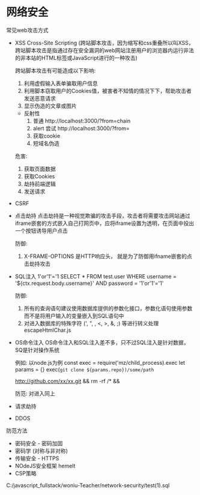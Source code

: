 # 网络安全
常见web攻击方式
 - XSS
    Cross-Site Scripting (跨站脚本攻击，因为缩写和css重叠所以叫XSS，跨站脚本攻击是指通过存在安全漏洞的web网站注册用户的浏览器内运行非法的非本站的HTML标签或JavaScript进行的一种攻击)

    跨站脚本攻击有可能造成以下影响:
      1. 利用虚假输入表单骗取用户信息
      2. 利用脚本窃取用户的Cookies值，被害者不知情的情况下下，帮助攻击者发送恶意请求
      3. 显示伪造的文章或图片

      - 反射性
        1. 普通 http://localhost:3000/?from=chain
        2. alert  尝试 http://localhost:3000/?from=<script>alert(1)</script>
        3. 获取cookie
        4. 短域名伪造

    危害:
      1. 获取页面数据
      2. 获取Cookies
      3. 劫持前端逻辑
      4. 发送请求


 - CSRF


 - 点击劫持
    点击劫持是一种视觉欺骗的攻击手段，攻击者将需要攻击网站通过iframe嵌套的方式嵌入自己打网页中，应将iframe设置为透明，在页面中投出一个按钮诱导用户点击

    防御:
      1. X-FRAME-OPTIONS  是HTTP响应头， 就是为了防御用ifname嵌套的点击劫持攻击


 - SQL注入
    1'or'1'='1
    SELECT *
    FROM test.user
    WHERE username = '${ctx.request.body.username}' 
    AND password = '1'or'1'='1'

    防御:
      1. 所有的查询语句建议使用数据库提供的参数化接口，参数化语句使用参数而不是将用户输入的变量嵌入到SQL语句中
      2. 对进入数据库的特殊字符 (', ", \, <, >, &, ;) 等进行转义处理escapeHtmlChar.js


 - OS命令注入
    OS命令注入和SQL注入差不多，只不过SQL注入是针对数据，SQ是针对操作系统

    例如: 以node.js为例
    const exec = require('mz/child_process).exec
    let params = {<!--用户输入的参数 -->}
    exec(`git clone ${params.repo})/some/path`

    <!-- 坏人 -->
    http://github.com/xx/xx.git && rm -rf /* &&

    防范: 对进入同上


 - 请求劫持
 - DDOS

 防范方法
  - 密码安全 - 密码加固
  - 密码学 (对称与非对称)
  - 传输安全 - HTTPS
  - NOdeJS安全框架 hemelt
  - CSP策略

C:/javascript_fullstack/woniu-Teacher/network-security/test(1).sql
